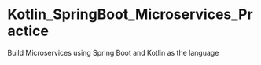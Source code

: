 # Kotlin_SpringBoot_Microservices_Practice
Build Microservices using Spring Boot and Kotlin as the language
